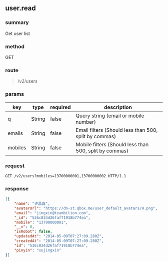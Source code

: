 ## user.read

### summary
Get user list

### method
GET

### route
> /v2/users

### params
| key            | type               | required | description |
| -------------- | ------------------ | -------- | ---------------- |
| q              | String             | false    | Query string (email or mobile number) |
| emails         | String             | false    | Email filters (Should less than 500, split by commas)|
| mobiles        | String             | false    | Mobile filters (Should less than 500, split by commas)|

### request
```
GET /v2/users?mobiles=13700000001,13700000002 HTTP/1.1
```

### response
```json
[{
    "name": "许晶鑫",
    "avatarUrl": "https://dn-st.qbox.me/user_default_avatars/9.png",
    "email": "jingxin@teambition.com",
    "_id": "536c834d26faf71918b774ea",
    "mobile": "13700000001",
    "__v": 0,
    "isRobot": false,
    "updatedAt": "2014-05-09T07:27:09.280Z",
    "createdAt": "2014-05-09T07:27:09.280Z",
    "id": "536c834d26faf71918b774ea",
    "pinyin": "xujingxin"
}]
```
